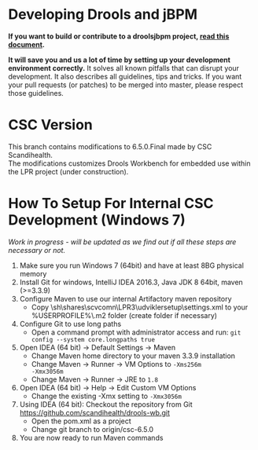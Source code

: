 Developing Drools and jBPM
==========================

**If you want to build or contribute to a droolsjbpm project, [read this document](https://github.com/droolsjbpm/droolsjbpm-build-bootstrap/blob/master/README.md).**

**It will save you and us a lot of time by setting up your development environment correctly.**
It solves all known pitfalls that can disrupt your development.
It also describes all guidelines, tips and tricks.
If you want your pull requests (or patches) to be merged into master, please respect those guidelines.

CSC Version
===========
This branch contains modifications to 6.5.0.Final made by CSC Scandihealth.<br>
The modifications customizes Drools Workbench for embedded use within the LPR project (under construction).  

How To Setup For Internal CSC Development (Windows 7)
==========================
_Work in progress - will be updated as we find out if all these steps are necessary or not._

1. Make sure you run Windows 7 (64bit) and have at least 8BG physical memory 
2. Install Git for windows, IntelliJ IDEA 2016.3, Java JDK 8 64bit, maven (>=3.3.9)
3. Configure Maven to use our internal Artifactory maven repository
   - Copy \\sh\shares\scvcomn\LPR3\udviklersetup\settings.xml to your %USERPROFILE%\\.m2 folder (create folder if necessary)
4. Configure Git to use long paths
   - Open a command prompt with administrator access and run: <code>git config --system core.longpaths true</code>
5. Open IDEA (64 bit) -> Default Settings -> Maven
   - Change Maven home directory to your maven 3.3.9 installation
   - Change Maven -> Runner -> VM Options to <code>-Xms256m -Xmx3056m</code>
   - Change Maven -> Runner -> JRE to <code>1.8</code>
6. Open IDEA (64 bit) -> Help -> Edit Custom VM Options 
   - Change the existing -Xmx setting to <code>-Xmx3056m</code>    
7. Using IDEA (64 bit): Checkout the repository from Git https://github.com/scandihealth/drools-wb.git
   - Open the pom.xml as a project
   - Change git branch to origin/csc-6.5.0
8. You are now ready to run Maven commands
